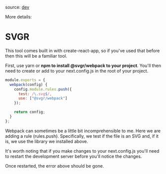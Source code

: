 source: [dev](https://dev.to/dolearning/importing-svgs-to-next-js-nna)

More details:
# SVGR
This tool comes built in with create-react-app, so if you've used that before then this will be a familiar tool.

First, use yarn or **npm to install @svgr/webpack to your project**. You'll then need to create or add to your next.config.js in the root of your project.

```jsx
module.exports = {
  webpack(config) {
    config.module.rules.push({
      test: /\.svg$/,
      use: ["@svgr/webpack"]
    });

    return config;
  }
};
```
Webpack can sometimes be a little bit incomprehensible to me. Here we are adding a rule (rules.push). Specifically, we test if the file is an SVG and, if it is, we use the library we installed above.

It's worth noting that if you make changes to your next.config.js you'll need to restart the development server before you'll notice the changes.

Once restarted, the error above should be gone.